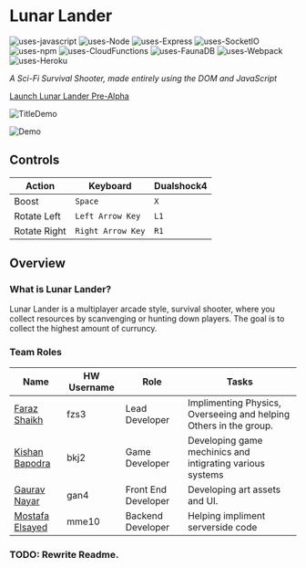 # Lunar Lander

![uses-javascript](https://badgen.net/badge/Uses/Javascript/f0db4f)
![uses-Node](https://badgen.net/badge/Uses/NodeJS/80bd01)
![uses-Express](https://badgen.net/badge/Uses/ExpressJS/f0db4f)
![uses-SocketIO](https://badgen.net/badge/Uses/Socket.IO/323fcb)
![uses-npm](https://badgen.net/badge/Uses/npm/e32e37)
![uses-CloudFunctions](https://badgen.net/badge/Uses/Cloud-Functions/4285f4)
![uses-FaunaDB](https://badgen.net/badge/Uses/FaunaDB/323fcb)
![uses-Webpack](https://badgen.net/badge/Uses/Webpack/8ed6fb)
![uses-Heroku](https://badgen.net/badge/Uses/Heroku/5a1db2)

*A Sci-Fi Survival Shooter, made entirely using the DOM and JavaScript*


[Launch Lunar Lander Pre-Alpha](https://lunar-lander-js.herokuapp.com/)

![TitleDemo](https://github.com/FarazzShaikh/LunarLander/blob/master/Assets/TitleDemo.gif)

![Demo](https://github.com/FarazzShaikh/LunarLander/blob/master/Assets/Demo.gif)

## **Controls**
| Action  | Keyboard  | Dualshock4 |
|---|---|---|
| Boost | `Space` | `X` |
| Rotate Left | `Left Arrow Key` | `L1` |
| Rotate Right | `Right Arrow Key` | `R1` |


## **Overview**
### What is Lunar Lander?
Lunar Lander is a multiplayer arcade style, survival shooter, where you collect resources by scanvenging or hunting down players. The goal is to collect the highest amount of curruncy.

### Team Roles
| Name  | HW Username  | Role  | Tasks |
|---|---|---|---|
| [Faraz Shaikh](https://github.com/farazzshaikh)  |   fzs3| Lead Developer  | Implimenting Physics, Overseeing and helping Others in the group. |
|  [Kishan Bapodra](https://github.com/KishanBapodra) |  bkj2 | Game Developer  | Developing game mechinics and intigrating various systems |
|  [Gaurav Nayar](https://github.com/GauravNayar) |  gan4 | Front End Developer  | Developing art assets and UI. |
|  [Mostafa Elsayed](https://github.com/TheChosenSir) |  mme10 | Backend Developer  | Helping impliment serverside code |

### TODO: Rewrite Readme.

